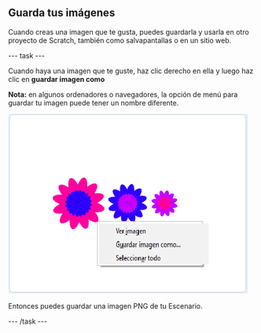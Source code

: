 ## Guarda tus imágenes

Cuando creas una imagen que te gusta, puedes guardarla y usarla en otro proyecto de Scratch, también como salvapantallas o en un sitio web.

\--- task \---

Cuando haya una imagen que te guste, haz clic derecho en ella y luego haz clic en **guardar imagen como**

**Nota:** en algunos ordenadores o navegadores, la opción de menú para guardar tu imagen puede tener un nombre diferente.

![captura de pantalla](images/flower-save-stage.png)

Entonces puedes guardar una imagen PNG de tu Escenario.

\--- /task \---